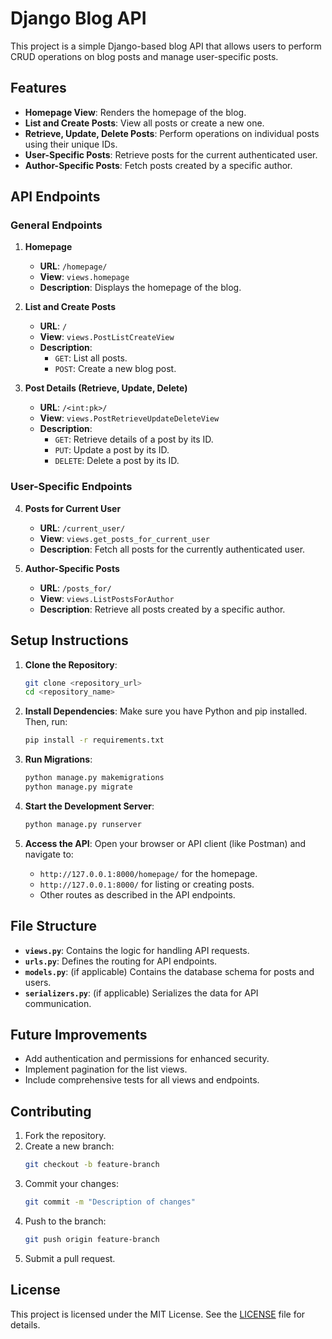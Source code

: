 

# Django Blog API

This project is a simple Django-based blog API that allows users to perform CRUD operations on blog posts and manage user-specific posts.

## Features

- **Homepage View**: Renders the homepage of the blog.
- **List and Create Posts**: View all posts or create a new one.
- **Retrieve, Update, Delete Posts**: Perform operations on individual posts using their unique IDs.
- **User-Specific Posts**: Retrieve posts for the current authenticated user.
- **Author-Specific Posts**: Fetch posts created by a specific author.

## API Endpoints

### General Endpoints

1. **Homepage**
   - **URL**: `/homepage/`
   - **View**: `views.homepage`
   - **Description**: Displays the homepage of the blog.

2. **List and Create Posts**
   - **URL**: `/`
   - **View**: `views.PostListCreateView`
   - **Description**: 
     - `GET`: List all posts.
     - `POST`: Create a new blog post.

3. **Post Details (Retrieve, Update, Delete)**
   - **URL**: `/<int:pk>/`
   - **View**: `views.PostRetrieveUpdateDeleteView`
   - **Description**:
     - `GET`: Retrieve details of a post by its ID.
     - `PUT`: Update a post by its ID.
     - `DELETE`: Delete a post by its ID.

### User-Specific Endpoints

4. **Posts for Current User**
   - **URL**: `/current_user/`
   - **View**: `views.get_posts_for_current_user`
   - **Description**: Fetch all posts for the currently authenticated user.

5. **Author-Specific Posts**
   - **URL**: `/posts_for/`
   - **View**: `views.ListPostsForAuthor`
   - **Description**: Retrieve all posts created by a specific author.

## Setup Instructions

1. **Clone the Repository**:
   ```bash
   git clone <repository_url>
   cd <repository_name>
   ```

2. **Install Dependencies**:
   Make sure you have Python and pip installed. Then, run:
   ```bash
   pip install -r requirements.txt
   ```

3. **Run Migrations**:
   ```bash
   python manage.py makemigrations
   python manage.py migrate
   ```

4. **Start the Development Server**:
   ```bash
   python manage.py runserver
   ```

5. **Access the API**:
   Open your browser or API client (like Postman) and navigate to:
   - `http://127.0.0.1:8000/homepage/` for the homepage.
   - `http://127.0.0.1:8000/` for listing or creating posts.
   - Other routes as described in the API endpoints.

## File Structure

- **`views.py`**: Contains the logic for handling API requests.
- **`urls.py`**: Defines the routing for API endpoints.
- **`models.py`**: (if applicable) Contains the database schema for posts and users.
- **`serializers.py`**: (if applicable) Serializes the data for API communication.

## Future Improvements

- Add authentication and permissions for enhanced security.
- Implement pagination for the list views.
- Include comprehensive tests for all views and endpoints.

## Contributing

1. Fork the repository.
2. Create a new branch:
   ```bash
   git checkout -b feature-branch
   ```
3. Commit your changes:
   ```bash
   git commit -m "Description of changes"
   ```
4. Push to the branch:
   ```bash
   git push origin feature-branch
   ```
5. Submit a pull request.

## License

This project is licensed under the MIT License. See the [LICENSE](LICENSE) file for details.

